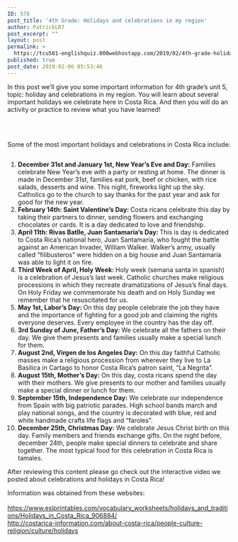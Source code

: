 ```yaml
---
ID: 578
post_title: '4th Grade: Holidays and celebrations in my region'
author: PatrickLR7
post_excerpt: ""
layout: post
permalink: >
  https://tcu501-englishquiz.000webhostapp.com/2019/02/4th-grade-holidays-and-celebrations-in-my-region
published: true
post_date: 2019-02-06 05:53:46
---
```

<!-- wp:paragraph -->
<p>In this post we’ll give you some important information for 4th grade’s unit 5, topic: holiday and celebrations in my region. You will learn about several important holidays we celebrate here in Costa Rica. And then you will do an activity or practice to review what you have learned!<br></p>
<!-- /wp:paragraph -->

<!-- wp:image -->
<figure class="wp-block-image"><img src="https://i.ytimg.com/vi/0a15UOja3JM/maxresdefault.jpg" alt=""/></figure>
<!-- /wp:image -->

<!-- wp:paragraph -->
<p><br><br>Some of the most important holidays and celebrations in Costa Rica include:<br></p>
<!-- /wp:paragraph -->

<!-- wp:image -->
<figure class="wp-block-image"><img src="http://newlearningcr.com/wp-content/uploads/2011/08/cr_banner.jpg" alt=""/></figure>
<!-- /wp:image -->

<!-- wp:list {"ordered":true} -->
<ol><li><strong>December 31st and January 1st, New Year’s Eve and Day:</strong> Families celebrate New Year’s eve with a party or resting at home. The dinner is made in December 31st, families eat pork, beef or chicken, with rice salads, desserts and wine. This night, fireworks light up the sky. Catholics go to the church to say thanks for the past year and ask for good for the new year. </li><li> <strong>February 14th: Saint Valentine’s Day: </strong>Costa ricans celebrate this day by taking their partners to dinner, sending flowers and exchanging chocolates or cards. It is a day dedicated to love and friendship.  </li><li> <strong>April 11th: Rivas Batlle, Juan Santamaria’s Day: </strong>This is day is dedicated to Costa Rica’s national hero, Juan Santamaría, who fought the battle against an American Invader, William Walker. Walker’s army, usually called “filibusteros” were hidden on a big house and Juan Santamaria was able to light it on fire. </li><li> <strong>Third Week of April, Holy Week: </strong>Holy week (semana santa in spanish) is a celebration of Jesus’s last week. Catholic churches make religious processions in which they recreate dramatizations of Jesus’s final days. On Holy Friday we commemorate his death and on Holy Sunday we remember that he resuscitated for us. </li><li> <strong>May 1st, Labor’s Day: </strong>On this day people celebrate the job they have and the importance of fighting for a good job and claiming the rights everyone deserves. Every employee in the country has the day off. </li><li><strong>3rd Sunday of June, Father’s Day: </strong>We celebrate all the fathers on their day. We give them presents and families usually make a special lunch for them.</li><li><strong>August 2nd, Virgen de los Angeles Day:</strong> On this day faithful Catholic masses make a religious procession from wherever they live to La Basilica in Cartago to honor Costa Rica’s patron saint, “La Negrita”.</li><li><strong>August 15th, Mother’s Day:</strong> On this day, costa ricans spend the day with their mothers. We give presents to our mother and families usually make a special dinner or lunch for them.</li><li><strong>September 15th, Independence Day:</strong> We celebrate our independence from Spain with big patriotic parades. High school bands march and play national songs, and the country is decorated with blue, red and white handmade crafts life flags and “faroles”.</li><li><strong>December 25th, Christmas Day:</strong> We celebrate Jesus Christ birth on this day. Family members and friends exchange gifts. On the night before, december 24th, people make special dinners to celebrate and share together. The most typical food for this celebration in Costa Rica is tamales.</li></ol>
<!-- /wp:list -->

<!-- wp:paragraph -->
<p>After reviewing this content please go check out the interactive video we posted about celebrations and holidays in Costa Rica!</p>
<!-- /wp:paragraph -->

<!-- wp:paragraph -->
<p>Information was obtained from these websites:<br><br><a href="https://www.eslprintables.com/vocabulary_worksheets/holidays_and_traditions/Holidays_in_Costa_Rica_906884/">https://www.eslprintables.com/vocabulary_worksheets/holidays_and_traditions/Holidays_in_Costa_Rica_906884/</a><br><a href="http://costarica-information.com/about-costa-rica/people-culture-religion/culture/holidays">http://costarica-information.com/about-costa-rica/people-culture-religion/culture/holidays</a><br></p>
<!-- /wp:paragraph -->